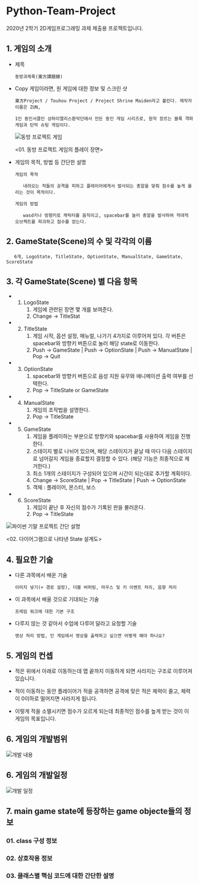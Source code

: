 # Python-Team-Project
2020년 2학기 2D게임프로그래밍 과제 제출용 프로젝트입니다.

## 1.	게임의 소개

- 제목


      동방과제록(東方課題錄)
    
- Copy 게임이라면, 원 게임에 대한 정보 및 스크린 샷
	    
      東方Project / Touhou Project / Project Shrine Maiden라고 불린다. 제작자 이름은 ZUN, 
      
      1인 동인서클인 상하이앨리스환악단에서 만든 동인 게임 시리즈로, 원작 장르는 블록 격파 게임과 탄막 슈팅 게임이다.
      
      
     ![동방 프로젝트 게임](https://user-images.githubusercontent.com/27701868/94260060-756e4a80-ff6a-11ea-9ac4-6052f87450d5.jpg)
      
     <01. 동방 프로젝트 게임의 플레이 장면>

- 게임의 목적, 방법 등 간단한 설명

      게임의 목적  
      
         내려오는 적들의 공격을 피하고 플레이어에게서 발사되는 총알을 맞춰 점수를 높게 올리는 것이 목적이다.

      게임의 방법  
      
         wasd키나 방향키로 캐릭터를 움직이고, spacebar를 눌러 총알을 발사하여 적대적 오브젝트를 파괴하고 점수를 얻는다.


## 2.	GameState(Scene)의 수 및 각각의 이름
    
       6개, LogoState, TitleState, OptionState, ManualState, GameState, ScoreState



## 3.	각 GameState(Scene) 별 다음 항목


-	1. LogoState
       1. 게임에 관련된 장면 몇 개를 보여준다.
       2. Change -> TitleStat  
       
       
-	2. TitleState
       1. 게임 시작, 옵션 설정, 매뉴얼, 나가기 4가지로 이루어져 있다. 각 버튼은 spacebar와 방향키 버튼으로 눌러 해당 state로 이동한다.
       2. Push -> GameState | Push -> OptionState | Push -> ManualState | Pop -> Quit


-	3. OptionState
       1. spacebar와 방향키 버튼으로 음성 지원 유무와 애니메이션 출력 여부를 선택한다.
       2. Pop -> TitleState or GameState


-	4. ManualState
       1. 게임의 조작법을 설명한다.
       2. Pop -> TitleState


-	5. GameState
       1. 게임을 플레이하는 부분으로 방향키와 spacebar를 사용하여 게임을 진행한다.
       2. 스테이지 별로 나뉘어 있으며, 해당 스테이지가 끝날 때 마다 다음 스테이지로 넘어갈지 게임을 종료할지 결정할 수 있다. (해당 기능은 최종적으로 제거한다.)
       3. 최소 1개의 스테이지가 구성되어 있으며 시간이 되는대로 추가할 계획이다.
       4. Change -> ScoreState | Pop -> TitleState | Push -> OptionState
       5. 객체 : 플레이어, 몬스터, 보스


-	6. ScoreState
       1. 게임이 끝난 후 자신의 점수가 기록된 판을 불러온다.
       2. Pop -> TitleState
 
 
 
 
 ![파이썬 기말 프로젝트 간단 설명](https://user-images.githubusercontent.com/27701868/94259859-1c061b80-ff6a-11ea-96bc-4d3775052547.png)

<02. 다이어그램으로 나타낸 State 설계도>



## 4.	필요한 기술
- 다른 과목에서 배운 기술

	  이미지 넣기(+ 경로 설정), 더블 버퍼링, 마우스 및 키 이벤트 처리, 음향 처리

- 이 과목에서 배울 것으로 기대되는 기술

	  프레임 워크에 대한 기본 구조


- 다루지 않는 것 같아서 수업에 다루어 달라고 요청할 기술

      영상 처리 방법, 인 게임에서 영상을 출력하고 싶으면 어떻게 해야 하나요?


## 5. 게임의 컨셉

-	적은 위에서 아래로 이동하는데 맵 끝까지 이동하게 되면 사라지는 구조로 이루어져 있습니다.

-	적이 이동하는 동안 플레이어가 적을 공격하면 공격에 맞은 적은 체력이 줄고, 체력이 0이하로 떨어지면 사라지게 됩니다. 

-	이렇게 적을 소멸시키면 점수가 오르게 되는데 최종적인 점수를 높게 받는 것이 이 게임의 목표입니다.




## 6. 게임의 개발범위

![개발 내용](https://user-images.githubusercontent.com/27701868/95699479-7c41d080-0c7f-11eb-9a17-68d42c805706.PNG)



## 6. 게임의 개발일정


![개발 일정](https://user-images.githubusercontent.com/27701868/95699481-7d72fd80-0c7f-11eb-8d78-1652b759234e.PNG)




## 7. main game state에 등장하는 game objecte들의 정보

### 01. class 구성 정보


### 02. 상호작용 정보


### 03. 클래스별 핵심 코드에 대한 간단한 설명






